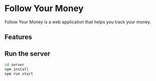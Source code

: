 # Follow Your Money

Follow Your Money is a web application that helps you track your money.

## Features

## Run the server

```bash
cd server
npm install
npm run start
```
